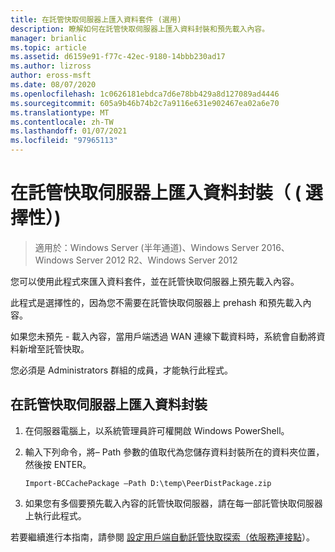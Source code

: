 ```yaml
---
title: 在託管快取伺服器上匯入資料套件 (選用)
description: 瞭解如何在託管快取伺服器上匯入資料封裝和預先載入內容。
manager: brianlic
ms.topic: article
ms.assetid: d6159e91-f77c-42ec-9180-14bbb230ad17
ms.author: lizross
author: eross-msft
ms.date: 08/07/2020
ms.openlocfilehash: 1c0626181ebdca7d6e78bb429a8d127089ad4446
ms.sourcegitcommit: 605a9b46b74b2c7a9116e631e902467ea02a6e70
ms.translationtype: MT
ms.contentlocale: zh-TW
ms.lasthandoff: 01/07/2021
ms.locfileid: "97965113"
---
```

# <a name="import-data-packages-on-the-hosted-cache-server-optional"></a>在託管快取伺服器上匯入資料封裝（ \( 選擇性）\)

>適用於：Windows Server (半年通道)、Windows Server 2016、Windows Server 2012 R2、Windows Server 2012

您可以使用此程式來匯入資料套件，並在託管快取伺服器上預先載入內容。

此程式是選擇性的，因為您不需要在託管快取伺服器上 prehash 和預先載入內容。

如果您未預先 \- 載入內容，當用戶端透過 WAN 連線下載資料時，系統會自動將資料新增至託管快取。

您必須是 Administrators 群組的成員，才能執行此程式。

## <a name="to-import-data-packages-on-the-hosted-cache-server"></a>在託管快取伺服器上匯入資料封裝

1. 在伺服器電腦上，以系統管理員許可權開啟 Windows PowerShell。

2. 輸入下列命令，將– Path 參數的值取代為您儲存資料封裝所在的資料夾位置，然後按 ENTER。

    ```
    Import-BCCachePackage –Path D:\temp\PeerDistPackage.zip
    ```

3. 如果您有多個要預先載入內容的託管快取伺服器，請在每一部託管快取伺服器上執行此程式。

若要繼續進行本指南，請參閱 [設定用戶端自動託管快取探索（依服務連接點](10-Bc-Client-By-Scp.md)）。
